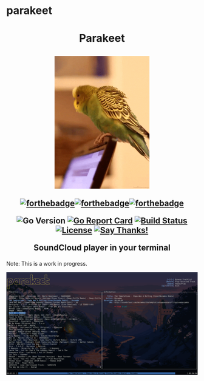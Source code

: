 # parakeet

<h1 align="center">Parakeet</h1>
<h2 align="center">
  <img src="img/parakeet.gif" alt="mascot" height="350px">

  [![forthebadge](https://forthebadge.com/images/badges/made-with-go.svg)](https://forthebadge.com)[![forthebadge](https://forthebadge.com/images/badges/built-with-love.svg)](https://forthebadge.com)[![forthebadge](https://forthebadge.com/images/badges/uses-badges.svg)](https://forthebadge.com)

  ![Go Version](https://img.shields.io/badge/Go%20Version-latest-brightgreen.svg)
  [![Go Report Card](https://goreportcard.com/badge/github.com/Depado/parakeet)](https://goreportcard.com/report/github.com/Depado/parakeet)
  [![Build Status](https://drone.depa.do/api/badges/Depado/parakeet/status.svg)](https://drone.depa.do/Depado/parakeet)
  [![License](https://img.shields.io/badge/license-MIT-blue.svg)](https://github.com/Depado/parakeet/blob/master/LICENSE)
  [![Say Thanks!](https://img.shields.io/badge/Say%20Thanks-!-1EAEDB.svg)](https://saythanks.io/to/Depado)

  SoundCloud player in your terminal
</h2>

Note: This is a work in progress.

![screenshot](img/screenshot.png)
